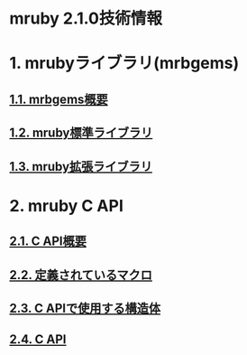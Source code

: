 # mruby 2.1.0技術情報

# 1. mrubyライブラリ(mrbgems)

## [1.1. mrbgems概要](mrbgems_and_c_api/mrbgems.md)

## [1.2. mruby標準ライブラリ](mrbgems_and_c_api/mruby-2.1.0-libraries.md)

## [1.3. mruby拡張ライブラリ](mrbgems_and_c_api/public-libraries.md)

# 2. mruby C API

## [2.1. C API概要](mrbgems_and_c_api/mruby-c-api-outline.md)

## [2.2. 定義されているマクロ](mrbgems_and_c_api/mruby-c-api-macros.md)

## [2.3. C APIで使用する構造体](mrbgems_and_c_api/mruby-c-api-struct.md)

## [2.4. C API](mrbgems_and_c_api/mruby-c-apis.md)
